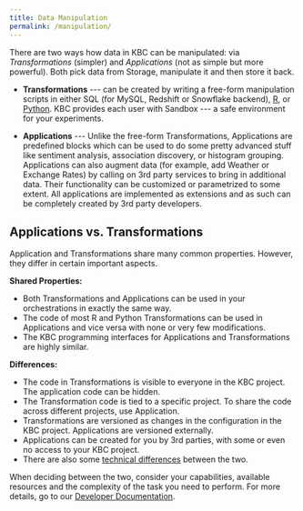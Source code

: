 ```yaml
---
title: Data Manipulation
permalink: /manipulation/
---
```


There are two ways how data in KBC can be manipulated: via *Transformations* (simpler) and *Applications* 
(not as simple but more powerful). Both pick data from Storage, manipulate it and then store it back.

- **Transformations** --- can be created by writing a free-form manipulation scripts in either SQL 
(for MySQL, Redshift or Snowflake backend), [R](https://www.r-project.org/about.html), 
or [Python](https://www.python.org/about/). 
KBC provides each user with Sandbox --- a safe environment for your experiments.

- **Applications** --- Unlike the free-form Transformations, Applications are predefined blocks 
which can be used to do some pretty advanced stuff like sentiment analysis, association discovery, 
or histogram grouping. Applications can also augment data (for example, add Weather or Exchange Rates) 
by calling on 3rd party services to bring in additional data. Their functionality can be customized 
or parametrized to some extent. All applications are implemented as extensions and as such can be 
completely created by 3rd party developers. 

## Applications vs. Transformations
Application and Transformations share many common properties. However, they differ in certain important aspects.

**Shared Properties:**

- Both Transformations and Applications can be used in your orchestrations in exactly the same way. 
- The code of most R and Python Transformations can be used in Applications and vice versa with none or 
very few modifications. 
- The KBC programming interfaces for Applications and Transformations are highly similar.

**Differences:**

- The code in Transformations is visible to everyone in the KBC project. The application code can be hidden.
- The Transformation code is tied to a specific project. To share the code across different projects, 
use Application.
- Transformations are versioned as changes in the configuration in the KBC project. 
Applications are versioned externally.
- Applications can be created for you by 3rd parties, with some or even no access to your KBC project.
- There are also some [technical differences](https://developers.keboola.com/extend/custom-science/#technical-differences) between the two.


When deciding between the two, consider your capabilities, available resources and the
complexity of the task you need to perform. For more details, go to our [Developer Documentation](https://developers.keboola.com/extend/).
